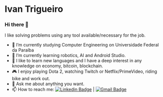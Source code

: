 # Ivan Trigueiro

### Hi there 👋

<!--
**IvanTrigueiro/IvanTrigueiro** is a ✨ _special_ ✨ repository because its `README.md` (this file) appears on your GitHub profile.
--> 
I like solving problems using any tool available/necessary for the job.

- 🔭 I’m currently studying Computer Engineering on Universidade Federal da Paraíba
- 🌱 I’m currently learning robotics, AI and Android Studio.
- :page_facing_up: I like to learn new languages and I have a deep interest in any knowledge on economy, bitcoin, blockchain.
- :video_game: I enjoy playing Dota 2, watching Twitch or Netflix/PrimeVideo, riding bike and work out.
- 💬 Ask me about anything you want.
- 📫 How to reach me:
[![Linkedin Badge](https://img.shields.io/badge/-IvanTrigueiro-blue?style=flat-square&logo=Linkedin&logoColor=white&link=https://www.linkedin.com/in/ivantrigueiro/)](https://www.linkedin.com/in/ivantrigueiro/) 
| 
[![Gmail Badge](https://img.shields.io/badge/-ivantrigueiro@protonmail.com-c14438?style=flat-square&logo=Gmail&logoColor=white&link=mailto:ivantrigueiro@protonmail.com)](mailto:ivantrigueiro@protonmail.com)
